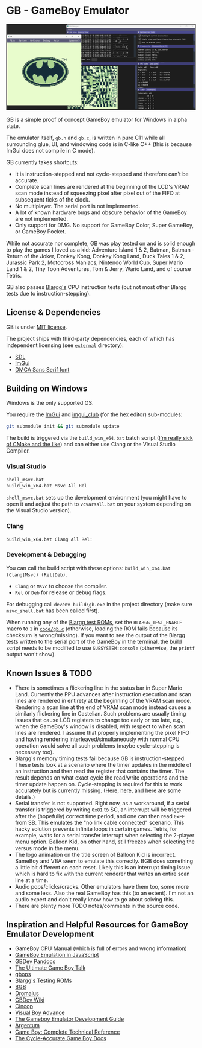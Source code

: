 # GB - GameBoy Emulator

![GB Teaser](gb_teaser.png)

GB is a simple proof of concept GameBoy emulator for Windows in alpha state.

The emulator itself, `gb.h` and `gb.c`, is written in pure C11 while all surrounding glue, UI, and windowing code is in C-like C++ (this is because ImGui does not compile in C mode).

GB currently takes shortcuts:

- It is instruction-stepped and not cycle-stepped and therefore can't be accurate.
- Complete scan lines are rendered at the beginning of the LCD's VRAM scan mode instead of squeezing pixel after pixel out of the FIFO at subsequent ticks of the clock.
- No multiplayer. The serial port is not implemented.
- A lot of known hardware bugs and obscure behavior of the GameBoy are not implemented.
- Only support for DMG. No support for GameBoy Color, Super GameBoy, or GameBoy Pocket.

While not accurate nor complete, GB was play tested on and is solid enough to play the games I loved as a kid: Adventure Island 1 & 2, Batman, Batman - Return of the Joker, Donkey Kong, Donkey Kong Land, Duck Tales 1 & 2, Jurassic Park 2, Motocross Maniacs, Nintendo World Cup, Super Mario Land 1 & 2, Tiny Toon Adventures, Tom & Jerry, Wario Land, and of course Tetris.

GB also passes [Blargg's](https://github.com/retrio/gb-test-roms/tree/master) CPU instruction tests (but not most other Blargg tests due to instruction-stepping).

## License & Dependencies

GB is under [MIT license](LICENSE).

The project ships with third-party dependencies, each of which has independent licensing (see [`external`](external) directory):

- [SDL](https://libsdl.org/)
- [ImGui](https://github.com/ocornut/imgui)
- [DMCA Sans Serif font](https://web.archive.org/web/20210127100531/https://typedesign.netlify.app/dmcasansserif.html)

## Building on Windows

Windows is the only supported OS.

You require the [ImGui](https://github.com/ocornut/imgui) and [imgui_club](https://github.com/ocornut/imgui_club) (for the hex editor) sub-modules:

```bash
git submodule init && git submodule update
```

The build is triggered via the `build_win_x64.bat` batch script ([I'm really sick of CMake and the like](http://www.youtube.com/watch?v=Ee3EtYb8d1o&t=19m45s)) and can either use Clang or the Visual Studio Compiler.

### Visual Studio

```bash
shell_msvc.bat
build_win_x64.bat Msvc All Rel
```

`shell_msvc.bat` sets up the development environment (you might have to open it and adjust the path to `vcvarsall.bat` on your system depending on the Visual Studio version).

### Clang

```bash
build_win_x64.bat Clang All Rel:
```

### Development & Debugging

You can call the build script with these options: `build_win_x64.bat (Clang|Msvc) (Rel|Deb)`.

- `Clang` or `Msvc` to choose the compiler.
- `Rel` or `Deb` for release or debug flags.

For debugging call `devenv build\gb.exe` in the project directory (make sure `msvc_shell.bat` has been called first).

When running any of the [Blargg test ROMs](https://github.com/retrio/gb-test-roms/tree/master), set the `BLARGG_TEST_ENABLE` macro to `1` in [`code/gb.c`](code/gb.c) (otherwise, loading the ROM fails because its checksum is wrong/missing).
If you want to see the output of the Blargg tests written to the serial port of the GameBoy in the terminal, the build script needs to be modified to use `SUBSYSTEM:console` (otherwise, the `printf` output won't show).

## Known Issues & TODO

- There is sometimes a flickering line in the status bar in Super Mario Land.
  Currently the PPU advances after instruction execution and scan lines are rendered in entirety at the beginning of the VRAM scan mode. Rendering a scan line at the end of VRAM scan mode instead causes a similarly flickering line in Castelian.
  Such problems are usually timing issues that cause LCD registers to change too early or too late, e.g., when the GameBoy's window is disabled, with respect to when scan lines are rendered.
  I assume that properly implementing the pixel FIFO and having rendering interleaved/simultaneously with normal CPU operation would solve all such problems (maybe cycle-stepping is necessary too).
- Blargg's memory timing tests fail because GB is instruction-stepped.
  These tests look at a scenario where the timer updates in the middle of an instruction and then read the register that contains the timer.
  The result depends on what exact cycle the read/write operations and the timer update happen on.
  Cycle-stepping is required for this to work accurately but is currently missing.
  ([Here](https://www.reddit.com/r/EmuDev/comments/j4xn0s/gb_how_to_get_correct_memory_timings), [here](https://www.reddit.com/r/EmuDev/comments/pnruwk/gbgbc_passing_all_cputiming_tests), and [here](https://github.com/retrio/gb-test-roms/blob/master/mem_timing/readme.txt) are some details.)
- Serial transfer is not supported.
  Right now, as a workaround, if a serial transfer is triggered by writing `0x81` to SC, an interrupt will be triggered after the (hopefully) correct time period, and one can then read `0xFF` from SB.
  This emulates the "no link cable connected" scenario.
  This hacky solution prevents infinite loops in certain games.
  Tetris, for example, waits for a serial transfer interrupt when selecting the 2-player menu option.
  Balloon Kid, on other hand, still freezes when selecting the versus mode in the menu.
- The logo animation on the title screen of Balloon Kid is incorrect.
  SameBoy and VBA seem to emulate this correctly. BGB does something a little bit different on each reset.
  Likely this is an interrupt timing issue which is hard to fix with the current renderer that writes an entire scan line at a time.
- Audio pops/clicks/cracks.
  Other emulators have them too, some more and some less.
  Also the real GameBoy has this (to an extent).
  I'm not an audio expert and don't really know how to go about solving this.
- There are plenty more TODO notes/comments in the source code.

## Inspiration and Helpful Resources for GameBoy Emulator Development

- GameBoy CPU Manual (which is full of errors and wrong information)
- [GameBoy Emulation in JavaScript](https://imrannazar.com/series/gameboy-emulation-in-javascript)
- [GBDev Pandocs](https://gbdev.io/pandocs)
- [The Ultimate Game Boy Talk](https://www.youtube.com/watch?v=HyzD8pNlpwI)
- [gbops](https://izik1.github.io/gbops)
- [Blargg's Testing ROMs](https://github.com/retrio/gb-test-roms/tree/master)
- [BGB](https://bgb.bircd.org)
- [Dromaius](https://github.com/ThomasRinsma/dromaius)
- [GBDev Wiki](https://gbdev.gg8.se/wiki/articles/Main_Page)
- [Cinoop](https://cturt.github.io/cinoop.html)
- [Visual Boy Advance](https://github.com/visualboyadvance-m/visualboyadvance-m)
- [The Gameboy Emulator Development Guide](https://hacktix.github.io/GBEDG)
- [Argentum](https://github.com/NightShade256/Argentum)
- [Game Boy: Complete Technical Reference](https://github.com/Gekkio/gb-ctr)
- [The Cycle-Accurate Game Boy Docs](https://github.com/AntonioND/giibiiadvance/blob/master/docs/TCAGBD.pdf)

